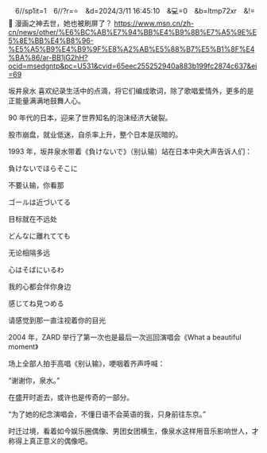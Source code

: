 
　6//sp1it=1　6//?r=⭐　&d=2024/3/11 16:45:10　&💻=0　&b=ltmp72xr　&!=🌸
漫画之神去世，她也被刷屏了？
https://www.msn.cn/zh-cn/news/other/%E6%BC%AB%E7%94%BB%E4%B9%8B%E7%A5%9E%E5%8E%BB%E4%B8%96-%E5%A5%B9%E4%B9%9F%E8%A2%AB%E5%88%B7%E5%B1%8F%E4%BA%86/ar-BB1jG2hH?ocid=msedgntp&pc=U531&cvid=65eec255252940a883b199fc2874c637&ei=69

坂井泉水
喜欢纪录生活中的点滴，将它们编成歌词，除了歌唱爱情外，更多的是正能量满满地鼓舞人心。

90 年代的日本，迎来了世界知名的泡沫经济大破裂。

股市崩盘，就业低迷，自杀率上升，整个日本是灰暗的。

1993 年，坂井泉水带着《負けないで》（别认输）站在日本中央大声告诉人们：

負けないでほらそこに

不要认输，你看那

ゴールは近づいてる

目标就在不远处

どんなに離れてても

无论相隔多远

心はそばにいるわ

我的心都会伴你身边

感じてね見つめる

请感觉到那一直注视着你的目光

2004 年，ZARD 举行了第一次也是最后一次巡回演唱会《What a beautiful moment》

场上全部人拍手高唱《别认输》，哽咽着齐声呼喊：

“谢谢你，泉水。”

在盛开时逝去，或许也是传奇的一部分。

“为了她的纪念演唱会，不懂日语不会英语的我，只身前往东京。”

时迁过境，看着如今娱乐圈偶像、男团女团横生，像泉水这样用音乐影响世人，才称得上真正意义的偶像吧。